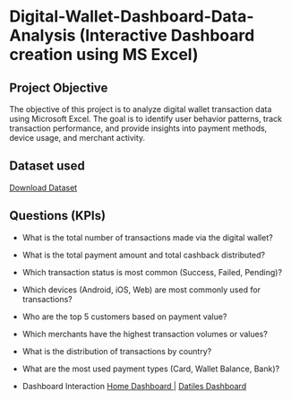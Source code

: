 # Digital-Wallet-Dashboard-Data-Analysis (Interactive Dashboard creation using MS Excel)
## Project Objective
The objective of this project is to analyze digital wallet transaction data using Microsoft Excel. The goal is to identify user behavior patterns, track transaction performance, and provide insights into payment methods, device usage, and merchant activity.

## Dataset used
[Download Dataset](https://github.com/Mohamed-Nofal-DataAnalysis/Digital-Wallet-Dashboard/raw/main/Digital_wallet_transactions%20Dashboard.xlsx)

## Questions (KPIs)

- What is the total number of transactions made via the digital wallet?
- What is the total payment amount and total cashback distributed?
- Which transaction status is most common (Success, Failed, Pending)?
- Which devices (Android, iOS, Web) are most commonly used for transactions?
- Who are the top 5 customers based on payment value?
- Which merchants have the highest transaction volumes or values?
- What is the distribution of transactions by country?
- What are the most used payment types (Card, Wallet Balance, Bank)?

- Dashboard Interaction [Home Dashboard ](https://github.com/Mohamed-Nofal-DataAnalysis/Digital-Wallet-Dashboard/blob/main/Home%20Dashboard.png) | [Datiles Dashboard ](https://github.com/Mohamed-Nofal-DataAnalysis/Digital-Wallet-Dashboard/blob/main/Datiles%20Dashboard.png) 


